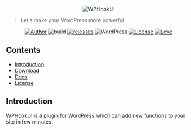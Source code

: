<p align="center">
<img src="https://img.flyhigher.top/hui-top2.jpg" alt="WPHookUI">
</p>

> Let's make your WordPress more powerful.

<p align="center">
<a href="https://flyhigher.top"><img alt="Author" src="https://img.shields.io/badge/author-Axton-red.svg?style=flat-square"/></a>
<img alt="build" src="https://img.shields.io/badge/dynamic/json.svg?label=build&url=https%3A%2F%2Fhui.flyhigher.top%2Fbuild.json&query=%24.sta&colorB=44cc11&style=flat-square"/>
<a href="https://github.com/yrccondor/wp-hookui/releases"><img alt="releases" src="https://img.shields.io/github/release/yrccondor/wp-hookui.svg?style=flat-square"/></a>
<img alt="WordPress" src="https://img.shields.io/badge/WordPress-4.4%2B-blue.svg?style=flat-square"/>
<a href="https://github.com/yrccondor/wp-hookui/blob/master/LICENSE"><img alt="License" src="https://img.shields.io/badge/license-GPL%20V3.0-orange.svg?style=flat-square"/></a>
<a href="https://flyhigher.top"><img alt="Love" src="https://img.shields.io/badge/made%20with-%e2%9d%a4-ff69b4.svg?style=flat-square"/></a>
</p>

## Contents

- [Introduction](#introduction)
- [Download](#download)
- [Docs](#docs)
- [License](#license)

## Introduction

WPHookUI is a plugin for WordPress which can add new functions to your site in few minutes.
